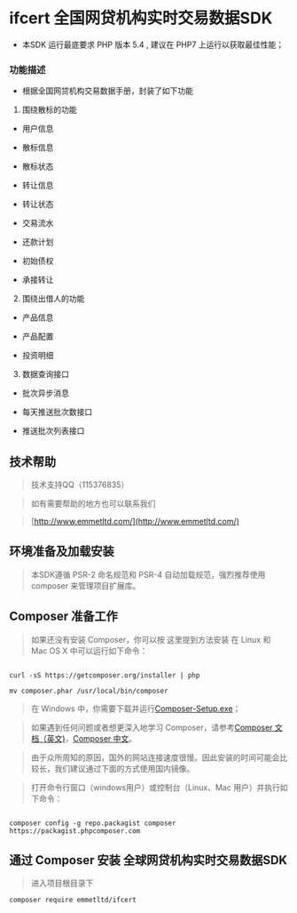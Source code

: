 # ifcert 全国网贷机构实时交易数据SDK

* 本SDK 运行最底要求 PHP 版本 5.4 , 建议在 PHP7 上运行以获取最佳性能；

### 功能描述

* 根据全国网贷机构交易数据手册，封装了如下功能
1. 围绕散标的功能
* 用户信息

* 散标信息

* 散标状态

* 转让信息

* 转让状态

* 交易流水

* 还款计划

* 初始债权

* 承接转让
2. 围绕出借人的功能
* 产品信息

* 产品配置

* 投资明细
3. 数据查询接口
* 批次异步消息

* 每天推送批次数接口

* 推送批次列表接口

## 技术帮助

> 技术支持QQ（115376835）

> 如有需要帮助的地方也可以联系我们

>  [http://www.emmetltd.com/](http://www.emmetltd.com/)

## 环境准备及加载安装

> 本SDK遵循 PSR-2 命名规范和 PSR-4 自动加载规范，强烈推荐使用 composer 来管理项目扩展库。

## Composer 准备工作

> 如果还没有安装 Composer，你可以按 这里提到方法安装 在 Linux 和 Mac OS X 中可以运行如下命令：

```

curl -sS https://getcomposer.org/installer | php

mv composer.phar /usr/local/bin/composer
```

> 在 Windows 中，你需要下载并运行[Composer-Setup.exe](https://getcomposer.org/Composer-Setup.exe)；

> 如果遇到任何问题或者想更深入地学习 Composer，请参考[Composer 文档（英文)](https://getcomposer.org/doc/)，[Composer 中文](http://www.kancloud.cn/thinkphp/composer)。

> 由于众所周知的原因，国外的网站连接速度很慢。因此安装的时间可能会比较长，我们建议通过下面的方式使用国内镜像。

> 打开命令行窗口（windows用户）或控制台（Linux、Mac 用户）并执行如下命令：

```

composer config -g repo.packagist composer https://packagist.phpcomposer.com
```

## 通过 Composer 安装 全球网贷机构实时交易数据SDK

> 进入项目根目录下

~~~
composer require emmetltd/ifcert
